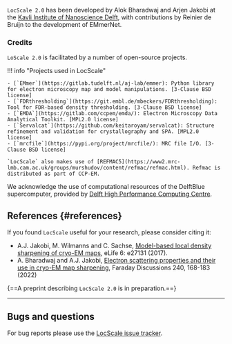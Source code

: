 `LocScale 2.0` has been developed by Alok Bharadwaj and Arjen Jakobi at the [Kavli Institute of Nanoscience Delft](https://kavli.tudelft.nl/), with contributions by Reinier de Bruijn to the development of EMmerNet. 

### Credits
`LoScale 2.0` is facilitated by a number of open-source projects.

!!! info "Projects used in LocScale"

    - [`EMmer`](https://gitlab.tudelft.nl/aj-lab/emmer): Python library for electron microscopy map and model manipulations. [3-Clause BSD license]    
    - [`FDRthresholding`](https://git.embl.de/mbeckers/FDRthresholding): Tool for FDR-based density thresholding. [3-Clause BSD license]
    - [`EMDA`](https://gitlab.com/ccpem/emda/): Electron Microscopy Data Analytical Toolkit. [MPL2.0 license]
    - [`Servalcat`](https://github.com/keitaroyam/servalcat): Structure refinement and validation for crystallography and SPA. [MPL2.0 license]
    - [`mrcfile`](https://pypi.org/project/mrcfile/): MRC file I/O. [3-Clause BSD license]

    `LocScale` also makes use of [REFMAC5](https://www2.mrc-lmb.cam.ac.uk/groups/murshudov/content/refmac/refmac.html). Refmac is distributed as part of CCP-EM.

We acknowledge the use of computational resources of the DelftBlue supercomputer, provided by [Delft High Performance Computing Centre](https://www.tudelft.nl/dhpc).  

## References {#references}

If you found `LocScale` useful for your research, please consider citing it:

- A.J. Jakobi, M. Wilmanns and C. Sachse, [Model-based local density sharpening of cryo-EM maps](https://doi.org/10.7554/eLife.27131), eLife 6: e27131 (2017).
- A. Bharadwaj and A.J. Jakobi, [Electron scattering properties and their use in cryo-EM map sharpening](https://doi.org/10.1039/D2FD00078D), Faraday Discussions 240, 168-183 (2022)

{==A preprint describing `LocScale 2.0` is in preparation.==}

---

## Bugs and questions

For bug reports please use the [LocScale issue tracker](https://github.com/cryoTUD/locscale/issues). 
